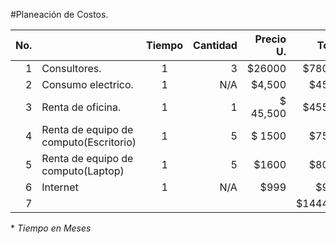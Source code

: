 #Planeación de Costos.


No.  |                                                                | Tiempo |Cantidad|Precio U.|Total  |
----:|----------------------------------------------------------------|:------:|-------:|--------:|------:|
 1   | Consultores.                                                   | 1      |3       |$26000   |$78000 |
 2   | Consumo electrico.                                             | 1      |N/A     | $4,500  |$4500  |
 3   | Renta de oficina.                                              | 1      |1       | $ 45,500|$45500 |
 4   | Renta de equipo de computo(Escritorio)                         | 1      |5       | $ 1500  |$7500  |
 5   | Renta de equipo de computo(Laptop)                             | 1      |5       |   $1600 |$8000  |
 6   |Internet                                                        | 1      |N/A     | $999    |$999   |
 7   |                                                                |        |        |         |$144499|
 
 \* _Tiempo en Meses_
